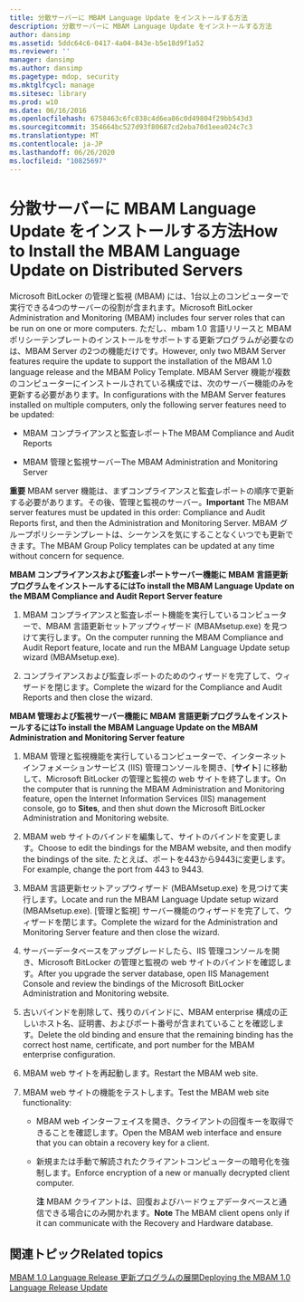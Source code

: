 ```yaml
---
title: 分散サーバーに MBAM Language Update をインストールする方法
description: 分散サーバーに MBAM Language Update をインストールする方法
author: dansimp
ms.assetid: 5ddc64c6-0417-4a04-843e-b5e18d9f1a52
ms.reviewer: ''
manager: dansimp
ms.author: dansimp
ms.pagetype: mdop, security
ms.mktglfcycl: manage
ms.sitesec: library
ms.prod: w10
ms.date: 06/16/2016
ms.openlocfilehash: 6758463c6fc038c4d6ea86c0d49804f29bb543d3
ms.sourcegitcommit: 354664bc527d93f80687cd2eba70d1eea024c7c3
ms.translationtype: MT
ms.contentlocale: ja-JP
ms.lasthandoff: 06/26/2020
ms.locfileid: "10825697"
---
```

# <span data-ttu-id="e8db1-103">分散サーバーに MBAM Language Update をインストールする方法</span><span class="sxs-lookup"><span data-stu-id="e8db1-103">How to Install the MBAM Language Update on Distributed Servers</span></span>


<span data-ttu-id="e8db1-104">Microsoft BitLocker の管理と監視 (MBAM) には、1台以上のコンピューターで実行できる4つのサーバーの役割が含まれます。</span><span class="sxs-lookup"><span data-stu-id="e8db1-104">Microsoft BitLocker Administration and Monitoring (MBAM) includes four server roles that can be run on one or more computers.</span></span> <span data-ttu-id="e8db1-105">ただし、mbam 1.0 言語リリースと MBAM ポリシーテンプレートのインストールをサポートする更新プログラムが必要なのは、MBAM Server の2つの機能だけです。</span><span class="sxs-lookup"><span data-stu-id="e8db1-105">However, only two MBAM Server features require the update to support the installation of the MBAM 1.0 language release and the MBAM Policy Template.</span></span> <span data-ttu-id="e8db1-106">MBAM Server 機能が複数のコンピューターにインストールされている構成では、次のサーバー機能のみを更新する必要があります。</span><span class="sxs-lookup"><span data-stu-id="e8db1-106">In configurations with the MBAM Server features installed on multiple computers, only the following server features need to be updated:</span></span>

-   <span data-ttu-id="e8db1-107">MBAM コンプライアンスと監査レポート</span><span class="sxs-lookup"><span data-stu-id="e8db1-107">The MBAM Compliance and Audit Reports</span></span>

-   <span data-ttu-id="e8db1-108">MBAM 管理と監視サーバー</span><span class="sxs-lookup"><span data-stu-id="e8db1-108">The MBAM Administration and Monitoring Server</span></span>

<span data-ttu-id="e8db1-109">**重要** MBAM server 機能は、まずコンプライアンスと監査レポートの順序で更新する必要があります。その後、管理と監視のサーバー。</span><span class="sxs-lookup"><span data-stu-id="e8db1-109">**Important** The MBAM server features must be updated in this order: Compliance and Audit Reports first, and then the Administration and Monitoring Server.</span></span> <span data-ttu-id="e8db1-110">MBAM グループポリシーテンプレートは、シーケンスを気にすることなくいつでも更新できます。</span><span class="sxs-lookup"><span data-stu-id="e8db1-110">The MBAM Group Policy templates can be updated at any time without concern for sequence.</span></span>

 

**<span data-ttu-id="e8db1-111">MBAM コンプライアンスおよび監査レポートサーバー機能に MBAM 言語更新プログラムをインストールするには</span><span class="sxs-lookup"><span data-stu-id="e8db1-111">To install the MBAM Language Update on the MBAM Compliance and Audit Report Server feature</span></span>**

1.  <span data-ttu-id="e8db1-112">MBAM コンプライアンスと監査レポート機能を実行しているコンピューターで、MBAM 言語更新セットアップウィザード (MBAMsetup.exe) を見つけて実行します。</span><span class="sxs-lookup"><span data-stu-id="e8db1-112">On the computer running the MBAM Compliance and Audit Report feature, locate and run the MBAM Language Update setup wizard (MBAMsetup.exe).</span></span>

2.  <span data-ttu-id="e8db1-113">コンプライアンスおよび監査レポートのためのウィザードを完了して、ウィザードを閉じます。</span><span class="sxs-lookup"><span data-stu-id="e8db1-113">Complete the wizard for the Compliance and Audit Reports and then close the wizard.</span></span>

**<span data-ttu-id="e8db1-114">MBAM 管理および監視サーバー機能に MBAM 言語更新プログラムをインストールするには</span><span class="sxs-lookup"><span data-stu-id="e8db1-114">To install the MBAM Language Update on the MBAM Administration and Monitoring Server feature</span></span>**

1.  <span data-ttu-id="e8db1-115">MBAM 管理と監視機能を実行しているコンピューターで、インターネットインフォメーションサービス (IIS) 管理コンソールを開き、[**サイト**] に移動して、Microsoft BitLocker の管理と監視の web サイトを終了します。</span><span class="sxs-lookup"><span data-stu-id="e8db1-115">On the computer that is running the MBAM Administration and Monitoring feature, open the Internet Information Services (IIS) management console, go to **Sites**, and then shut down the Microsoft BitLocker Administration and Monitoring website.</span></span>

2.  <span data-ttu-id="e8db1-116">MBAM web サイトのバインドを編集して、サイトのバインドを変更します。</span><span class="sxs-lookup"><span data-stu-id="e8db1-116">Choose to edit the bindings for the MBAM website, and then modify the bindings of the site.</span></span> <span data-ttu-id="e8db1-117">たとえば、ポートを443から9443に変更します。</span><span class="sxs-lookup"><span data-stu-id="e8db1-117">For example, change the port from 443 to 9443.</span></span>

3.  <span data-ttu-id="e8db1-118">MBAM 言語更新セットアップウィザード (MBAMsetup.exe) を見つけて実行します。</span><span class="sxs-lookup"><span data-stu-id="e8db1-118">Locate and run the MBAM Language Update setup wizard (MBAMsetup.exe).</span></span> <span data-ttu-id="e8db1-119">[管理と監視] サーバー機能のウィザードを完了して、ウィザードを閉じます。</span><span class="sxs-lookup"><span data-stu-id="e8db1-119">Complete the wizard for the Administration and Monitoring Server feature and then close the wizard.</span></span>

4.  <span data-ttu-id="e8db1-120">サーバーデータベースをアップグレードしたら、IIS 管理コンソールを開き、Microsoft BitLocker の管理と監視の web サイトのバインドを確認します。</span><span class="sxs-lookup"><span data-stu-id="e8db1-120">After you upgrade the server database, open IIS Management Console and review the bindings of the Microsoft BitLocker Administration and Monitoring website.</span></span>

5.  <span data-ttu-id="e8db1-121">古いバインドを削除して、残りのバインドに、MBAM enterprise 構成の正しいホスト名、証明書、およびポート番号が含まれていることを確認します。</span><span class="sxs-lookup"><span data-stu-id="e8db1-121">Delete the old binding and ensure that the remaining binding has the correct host name, certificate, and port number for the MBAM enterprise configuration.</span></span>

6.  <span data-ttu-id="e8db1-122">MBAM web サイトを再起動します。</span><span class="sxs-lookup"><span data-stu-id="e8db1-122">Restart the MBAM web site.</span></span>

7.  <span data-ttu-id="e8db1-123">MBAM web サイトの機能をテストします。</span><span class="sxs-lookup"><span data-stu-id="e8db1-123">Test the MBAM web site functionality:</span></span>

    -   <span data-ttu-id="e8db1-124">MBAM web インターフェイスを開き、クライアントの回復キーを取得できることを確認します。</span><span class="sxs-lookup"><span data-stu-id="e8db1-124">Open the MBAM web interface and ensure that you can obtain a recovery key for a client.</span></span>

    -   <span data-ttu-id="e8db1-125">新規または手動で解読されたクライアントコンピューターの暗号化を強制します。</span><span class="sxs-lookup"><span data-stu-id="e8db1-125">Enforce encryption of a new or manually decrypted client computer.</span></span>

        <span data-ttu-id="e8db1-126">**注** MBAM クライアントは、回復およびハードウェアデータベースと通信できる場合にのみ開かれます。</span><span class="sxs-lookup"><span data-stu-id="e8db1-126">**Note** The MBAM client opens only if it can communicate with the Recovery and Hardware database.</span></span>

         

## <span data-ttu-id="e8db1-127">関連トピック</span><span class="sxs-lookup"><span data-stu-id="e8db1-127">Related topics</span></span>


[<span data-ttu-id="e8db1-128">MBAM 1.0 Language Release 更新プログラムの展開</span><span class="sxs-lookup"><span data-stu-id="e8db1-128">Deploying the MBAM 1.0 Language Release Update</span></span>](deploying-the-mbam-10-language-release-update.md)

 

 





